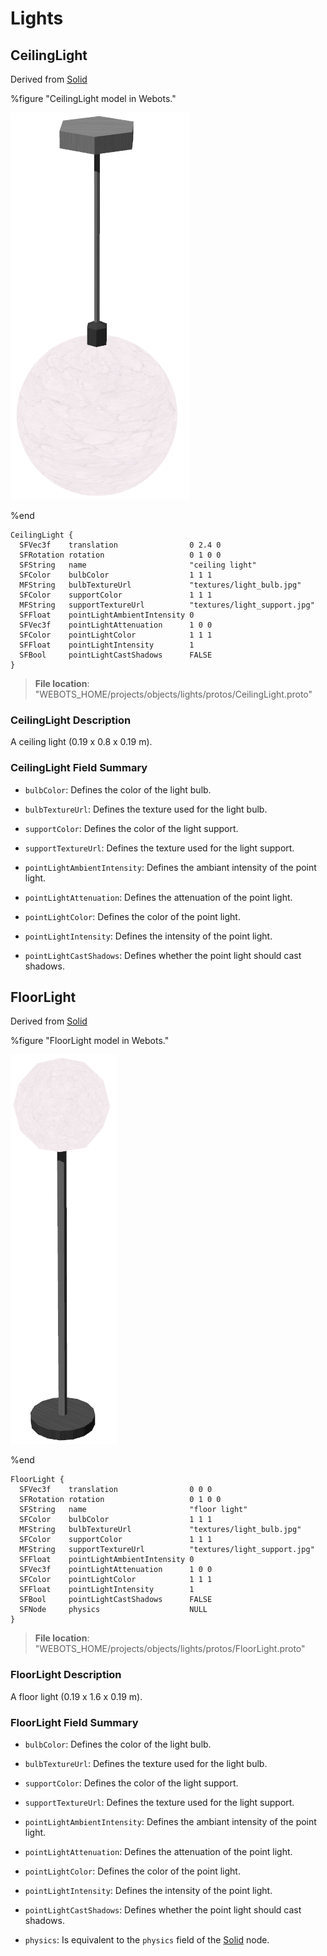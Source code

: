 # Lights

## CeilingLight

Derived from [Solid](../reference/solid.md)

%figure "CeilingLight model in Webots."

![CeilingLight](images/objects/lights/CeilingLight/model.png)

%end

```
CeilingLight {
  SFVec3f    translation                0 2.4 0
  SFRotation rotation                   0 1 0 0
  SFString   name                       "ceiling light"
  SFColor    bulbColor                  1 1 1                         
  MFString   bulbTextureUrl             "textures/light_bulb.jpg"     
  SFColor    supportColor               1 1 1                         
  MFString   supportTextureUrl          "textures/light_support.jpg"  
  SFFloat    pointLightAmbientIntensity 0                             
  SFVec3f    pointLightAttenuation      1 0 0                         
  SFColor    pointLightColor            1 1 1                         
  SFFloat    pointLightIntensity        1                             
  SFBool     pointLightCastShadows      FALSE                         
}
```

> **File location**: "WEBOTS\_HOME/projects/objects/lights/protos/CeilingLight.proto"

### CeilingLight Description

A ceiling light (0.19 x 0.8 x 0.19 m).

### CeilingLight Field Summary

- `bulbColor`: Defines the color of the light bulb.

- `bulbTextureUrl`: Defines the texture used for the light bulb.

- `supportColor`: Defines the color of the light support.

- `supportTextureUrl`: Defines the texture used for the light support.

- `pointLightAmbientIntensity`: Defines the ambiant intensity of the point light.

- `pointLightAttenuation`: Defines the attenuation of the point light.

- `pointLightColor`: Defines the color of the point light.

- `pointLightIntensity`: Defines the intensity of the point light.

- `pointLightCastShadows`: Defines whether the point light should cast shadows.

## FloorLight

Derived from [Solid](../reference/solid.md)

%figure "FloorLight model in Webots."

![FloorLight](images/objects/lights/FloorLight/model.png)

%end

```
FloorLight {
  SFVec3f    translation                0 0 0
  SFRotation rotation                   0 1 0 0
  SFString   name                       "floor light"
  SFColor    bulbColor                  1 1 1                         
  MFString   bulbTextureUrl             "textures/light_bulb.jpg"     
  SFColor    supportColor               1 1 1                         
  MFString   supportTextureUrl          "textures/light_support.jpg"  
  SFFloat    pointLightAmbientIntensity 0                             
  SFVec3f    pointLightAttenuation      1 0 0                         
  SFColor    pointLightColor            1 1 1                         
  SFFloat    pointLightIntensity        1                             
  SFBool     pointLightCastShadows      FALSE                         
  SFNode     physics                    NULL                          
}
```

> **File location**: "WEBOTS\_HOME/projects/objects/lights/protos/FloorLight.proto"

### FloorLight Description

A floor light (0.19 x 1.6 x 0.19 m).

### FloorLight Field Summary

- `bulbColor`: Defines the color of the light bulb.

- `bulbTextureUrl`: Defines the texture used for the light bulb.

- `supportColor`: Defines the color of the light support.

- `supportTextureUrl`: Defines the texture used for the light support.

- `pointLightAmbientIntensity`: Defines the ambiant intensity of the point light.

- `pointLightAttenuation`: Defines the attenuation of the point light.

- `pointLightColor`: Defines the color of the point light.

- `pointLightIntensity`: Defines the intensity of the point light.

- `pointLightCastShadows`: Defines whether the point light should cast shadows.

- `physics`: Is equivalent to the `physics` field of the [Solid](../reference/solid.md) node.

